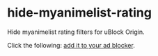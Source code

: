 # hide-myanimelist-rating
Hide myanimelist rating filters for uBlock Origin.

<p>Click the following: <a href="https://subscribe.adblockplus.org/?location=https://raw.githubusercontent.com/ledoxmedox/hide-myanimelist-rating/master/filters.txt&amp;title=Web%20Annoyances%20Ultralist" rel="nofollow">add it to your ad blocker</a>.</p>
